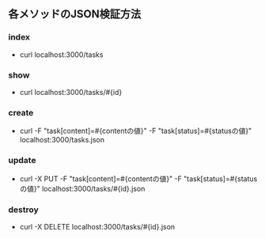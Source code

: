 ## 各メソッドのJSON検証方法
### index
* curl localhost:3000/tasks
### show
* curl localhost:3000/tasks/#{id}
### create
* curl -F "task[content]=#{contentの値}" -F "task[status]=#{statusの値}" localhost:3000/tasks.json
### update
* curl -X PUT -F "task[content]=#{contentの値}" -F "task[status]=#{statusの値}" localhost:3000/tasks/#{id}.json
### destroy
* curl -X DELETE localhost:3000/tasks/#{id}.json
